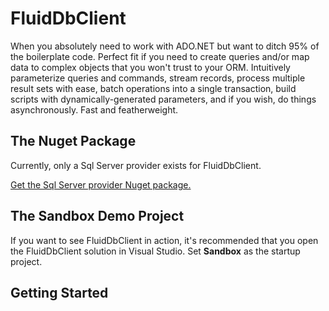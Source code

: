 # FluidDbClient
When you absolutely need to work with ADO.NET but want to ditch 95% of the boilerplate code. Perfect fit if you need to create queries and/or map data to complex objects that you won't trust to your ORM. Intuitively parameterize queries and commands, stream records, process multiple result sets with ease, batch operations into a single transaction, build scripts with dynamically-generated parameters, and if you wish, do things asynchronously.  Fast and featherweight.

## The Nuget Package

Currently, only a Sql Server provider exists for FluidDbClient.

[Get the Sql Server provider Nuget package.](https://www.nuget.org/packages/FluidDbClient.Sql/) 


## The Sandbox Demo Project
If you want to see FluidDbClient in action, it's recommended that you open the FluidDbClient solution in Visual Studio.
Set **Sandbox** as the startup project.  

## Getting Started



